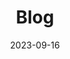 ---
title: 'Blog'
description: ''
date: 2023-09-16
url: 'blog'
menu:
  main:
    weight: 4
  footer_secondary:
    weight: 1
summary_type: "summary-row"
header_transparent: false
hero:
  background: ""
  blend_mode: "normal"
  theme: "base"
---